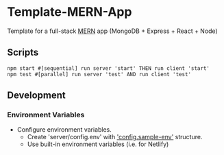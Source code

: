 # Template-MERN-App

Template for a full-stack [MERN](https://www.mongodb.com/mern-stack#:~:text=MERN%20stands%20for%20MongoDB%2C%20Express,a%20client%2Dside%20JavaScript%20framework) app (MongoDB + Express + React + Node)

## Scripts

```shell
npm start #[sequential] run server 'start' THEN run client 'start'
npm test #[parallel] run server 'test' AND run client 'test'
```

## Development

### Environment Variables

- Configure environment variables.
  - Create 'server/config.env' with ['config.sample-env'](server/config.sample-env) structure.
  - Use built-in environment variables (i.e. for Netlify)
